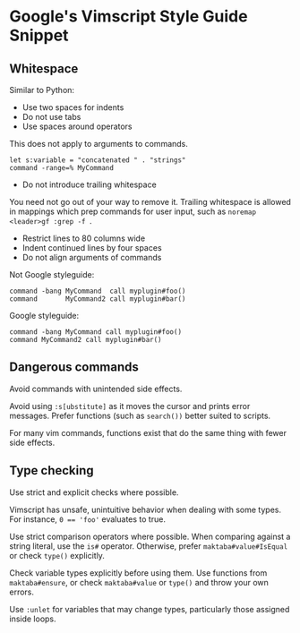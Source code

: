 # Google's Vimscript Style Guide Snippet


## Whitespace

Similar to Python: 

* Use two spaces for indents
* Do not use tabs
* Use spaces around operators

This does not apply to arguments to commands.

```vim
let s:variable = "concatenated " . "strings"
command -range=% MyCommand
```
* Do not introduce trailing whitespace

You need not go out of your way to remove it. Trailing whitespace is allowed in mappings which prep commands for user input, such as ```noremap <leader>gf :grep -f ```.

* Restrict lines to 80 columns wide
* Indent continued lines by four spaces
* Do not align arguments of commands
  
Not Google styleguide:

```vim
command -bang MyCommand  call myplugin#foo()
command       MyCommand2 call myplugin#bar()
```
Google styleguide: 

```vim
command -bang MyCommand call myplugin#foo()
command MyCommand2 call myplugin#bar()
```

## Dangerous commands 

Avoid commands with unintended side effects.

Avoid using `:s[ubstitute]` as it moves the cursor and prints error messages. Prefer functions (such as `search())` better suited to scripts.

For many vim commands, functions exist that do the same thing with fewer side effects.

## Type checking 

Use strict and explicit checks where possible.

Vimscript has unsafe, unintuitive behavior when dealing with some types. For instance, `0 == 'foo'` evaluates to true.

Use strict comparison operators where possible. When comparing against a string literal, use the `is#` operator. Otherwise, prefer `maktaba#value#IsEqual` or check `type()` explicitly.

Check variable types explicitly before using them. Use functions from `maktaba#ensure`, or check `maktaba#value` or `type()` and throw your own errors.

Use `:unlet` for variables that may change types, particularly those assigned inside loops.



